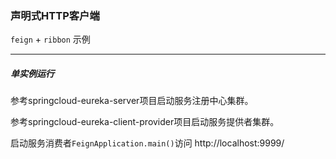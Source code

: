 ### 声明式HTTP客户端

`feign` + `ribbon` 示例

---

##### 单实例运行

参考springcloud-eureka-server项目启动服务注册中心集群。

参考springcloud-eureka-client-provider项目启动服务提供者集群。

启动服务消费者`FeignApplication.main()`访问 http://localhost:9999/